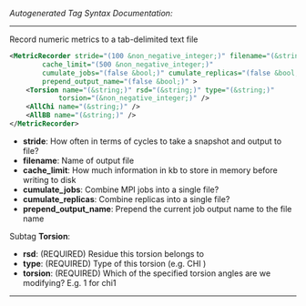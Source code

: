<!-- THIS IS AN AUTOGENERATED FILE: Don't edit it directly, instead change the schema definition in the code itself. -->

_Autogenerated Tag Syntax Documentation:_

---
Record numeric metrics to a tab-delimited text file

```xml
<MetricRecorder stride="(100 &non_negative_integer;)" filename="(&string;)"
        cache_limit="(500 &non_negative_integer;)"
        cumulate_jobs="(false &bool;)" cumulate_replicas="(false &bool;)"
        prepend_output_name="(false &bool;)" >
    <Torsion name="(&string;)" rsd="(&string;)" type="(&string;)"
            torsion="(&non_negative_integer;)" />
    <AllChi name="(&string;)" />
    <AllBB name="(&string;)" />
</MetricRecorder>
```

-   **stride**: How often in terms of cycles to take a snapshot and output to file?
-   **filename**: Name of output file
-   **cache_limit**: How much information in kb to store in memory before writing to disk
-   **cumulate_jobs**: Combine MPI jobs into a single file?
-   **cumulate_replicas**: Combine replicas into a single file?
-   **prepend_output_name**: Prepend the current job output name to the file name


Subtag **Torsion**:   

-   **rsd**: (REQUIRED) Residue this torsion belongs to
-   **type**: (REQUIRED) Type of this torsion (e.g. CHI )
-   **torsion**: (REQUIRED) Which of the specified torsion angles are we modifying? E.g. 1 for chi1

---
